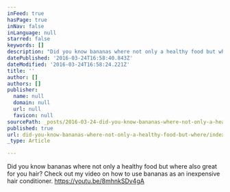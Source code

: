 ```yaml
---
inFeed: true
hasPage: true
inNav: false
inLanguage: null
starred: false
keywords: []
description: "Did you know bananas where not only a healthy food but where also great for you hair?\_"
datePublished: '2016-03-24T16:58:40.843Z'
dateModified: '2016-03-24T16:58:24.221Z'
title: ''
author: []
authors: []
publisher:
  name: null
  domain: null
  url: null
  favicon: null
sourcePath: _posts/2016-03-24-did-you-know-bananas-where-not-only-a-healthy-food-but-where.md
published: true
url: did-you-know-bananas-where-not-only-a-healthy-food-but-where/index.html
_type: Article

---
```

Did you know bananas where not only a healthy food but where also great for you hair? Check out my video on how to use bananas as an inexpensive hair conditioner. https://youtu.be/8mhnkSDv4gA